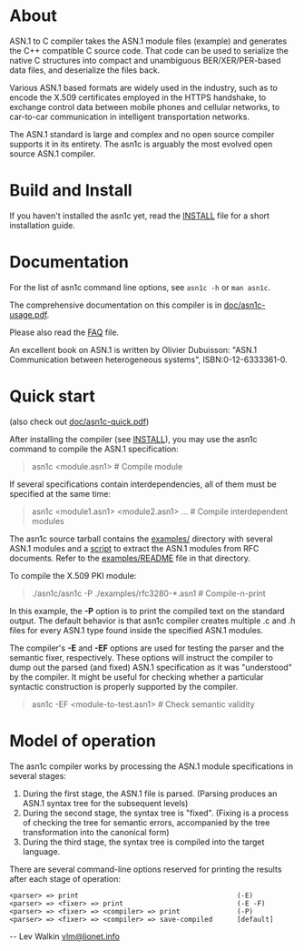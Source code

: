 # About

ASN.1 to C compiler takes the ASN.1 module files (example) and generates
the C++ compatible C source code. That code can be used to serialize
the native C structures into compact and unambiguous BER/XER/PER-based
data files, and deserialize the files back.

Various ASN.1 based formats are widely used in the industry,
such as to encode the X.509 certificates employed in the HTTPS handshake,
to exchange control data between mobile phones and cellular networks,
to car-to-car communication in intelligent transportation networks.

The ASN.1 standard is large and complex and no open source compiler supports
it in its entirety. The asn1c is arguably the most evolved open source
ASN.1 compiler.

# Build and Install

If you haven't installed the asn1c yet, read the [INSTALL](INSTALL) file for a
short installation guide.

# Documentation

For the list of asn1c command line options, see `asn1c -h` or `man asn1c`.

The comprehensive documentation on this compiler is in [doc/asn1c-usage.pdf](doc/asn1c-usage.pdf).

Please also read the [FAQ](FAQ) file.

An excellent book on ASN.1 is written by Olivier Dubuisson:
"ASN.1 Communication between heterogeneous systems", ISBN:0-12-6333361-0.

# Quick start

(also check out [doc/asn1c-quick.pdf](doc/asn1c-quick.pdf))

After installing the compiler (see [INSTALL](INSTALL)), you may use
the asn1c command to compile the ASN.1 specification:

>   asn1c <module.asn1>                         # Compile module

If several specifications contain interdependencies, all of them must be
specified at the same time:

>   asn1c <module1.asn1> <module2.asn1> ...     # Compile interdependent modules

The asn1c source tarball contains the [examples/](examples/) directory
with several ASN.1 modules and a [script](examples/crfc2asn1.pl)
to extract the ASN.1 modules from RFC documents.
Refer to the [examples/README](examples/README) file in that directory.

To compile the X.509 PKI module:

>   ./asn1c/asn1c -P ./examples/rfc3280-*.asn1  # Compile-n-print

In this example, the **-P** option is to print the compiled text on the
standard output. The default behavior is that asn1c compiler creates
multiple .c and .h files for every ASN.1 type found inside the specified
ASN.1 modules.

The compiler's **-E** and **-EF** options are used for testing the parser and
the semantic fixer, respectively. These options will instruct the compiler
to dump out the parsed (and fixed) ASN.1 specification as it was
"understood" by the compiler. It might be useful for checking
whether a particular syntactic construction is properly supported
by the compiler.

>   asn1c -EF <module-to-test.asn1>             # Check semantic validity

# Model of operation

The asn1c compiler works by processing the ASN.1 module specifications
in several stages:

1. During the first stage, the ASN.1 file is parsed.
   (Parsing produces an ASN.1 syntax tree for the subsequent levels)
2. During the second stage, the syntax tree is "fixed".
   (Fixing is a process of checking the tree for semantic errors,
   accompanied by the tree transformation into the canonical form)
3. During the third stage, the syntax tree is compiled into the target language.

There are several command-line options reserved for printing the results
after each stage of operation:

    <parser> => print                                       (-E)
    <parser> => <fixer> => print                            (-E -F)
    <parser> => <fixer> => <compiler> => print              (-P)
    <parser> => <fixer> => <compiler> => save-compiled      [default]


-- 
Lev Walkin
vlm@lionet.info
